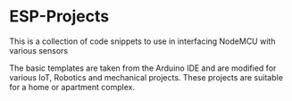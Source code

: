 # ESP-Projects
This is a collection of code snippets to use in interfacing NodeMCU with various sensors

The basic templates are taken from the Arduino IDE and are modified for various IoT, Robotics and mechanical projects.
These projects are suitable for a home or apartment complex.
